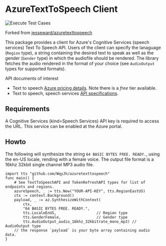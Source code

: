 # AzureTextToSpeech Client #

![Execute Test Cases](https://github.com/WqyJh/azuretexttospeech/workflows/Execute%20Test%20Cases/badge.svg)

Forked from [jesseward/azuretexttospeech](https://github.com/jesseward/azuretexttospeech)

This package provides a client for Azure's Cognitive Services (speech services) Text To Speech API. Users of the client
can specify the lanaguage (`Region` type), a string containing the desired text to speak as well as the gender (`Gender` type) in which the audiofile should be rendered. The library fetches the audio rendered in the format of your choice (see `AudioOutput` types for supported formats).

API documents of interest

* Text to speech [Azure pricing details](https://azure.microsoft.com/en-us/pricing/details/cognitive-services/speech-services/). Note there is a *free* tier available.
* Text to speech, speech services [API specifications](https://docs.microsoft.com/en-us/azure/cognitive-services/speech-service/rest-apis#text-to-speech-api).

## Requirements ##

A Cognitive Services (kind=Speech Services) API key is required to access the URL. This service can be enabled at the Azure portal.

## Howto ##

The following will synthesize the string `64 BASIC BYTES FREE. READY.`, using the en-US locale, rending with a female voice. The output file format is a 16khz 32kbit single channel MP3 audio file.

```golang
import tts "github.com/WqyJh/azuretexttospeech"
func main() {
    # See TextToSpeechAPI and TokenRefreshAPI types for list of endpoints and regions.
    azureSpeech, _ := tts.New("YOUR-API-KEY", tts.RegionEastUS)
    ctx := context.Background()
    payload, _ := az.SynthesizeWithContext(
        ctx,
        "64 BASIC BYTES FREE. READY.",
        tts.LocaleEnUS,                  // Region type
        tts.GenderFemale,                // Gender type
        tts.AudioOutput_audio_16khz_32kbitrate_mono_mp3) // AudioOutput type
    // the response `payload` is your byte array containing audio data.
}
```
